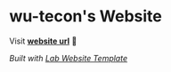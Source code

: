 
# wu-tecon's Website

Visit **[website url](#)** 🚀

_Built with [Lab Website Template](https://greene-lab.gitbook.io/lab-website-template-docs)_

